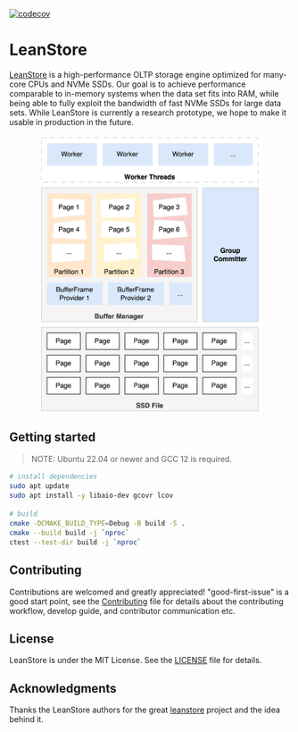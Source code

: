 [![codecov](https://codecov.io/github/zz-jason/leanstore/graph/badge.svg?token=MBS1H361JJ)](https://codecov.io/github/zz-jason/leanstore)

# LeanStore

[LeanStore](https://db.in.tum.de/~leis/papers/leanstore.pdf) is a
high-performance OLTP storage engine optimized for many-core CPUs and NVMe SSDs.
Our goal is to achieve performance comparable to in-memory systems when the data
set fits into RAM, while being able to fully exploit the bandwidth of fast NVMe
SSDs for large data sets. While LeanStore is currently a research prototype, we
hope to make it usable in production in the future.

<div align='center'>
<img align="center" height='500' src="./docs/images/Architecture.jpg" />
</div>

## Getting started

> NOTE: Ubuntu 22.04 or newer and GCC 12 is required.

```sh
# install dependencies
sudo apt update
sudo apt install -y libaio-dev gcovr lcov

# build
cmake -DCMAKE_BUILD_TYPE=Debug -B build -S .
cmake --build build -j `nproc`
ctest --test-dir build -j `nproc`
```

## Contributing

Contributions are welcomed and greatly appreciated! "good-first-issue" is a good
start point, see the [Contributing](./Contributing.md) file for details about the contributing
workflow, develop guide, and contributor communication etc.

## License

LeanStore is under the MIT License. See the [LICENSE](./LICENSE) file for
details.

## Acknowledgments

Thanks the LeanStore authors for the great
[leanstore](http://github.com/leanstore/leanstore) project and the idea behind
it.
